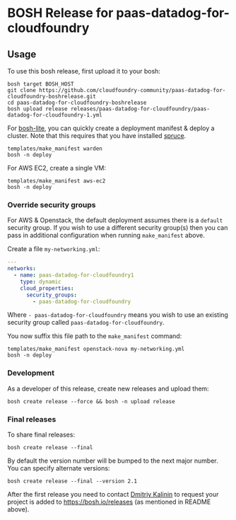 # BOSH Release for paas-datadog-for-cloudfoundry

## Usage

To use this bosh release, first upload it to your bosh:

```
bosh target BOSH_HOST
git clone https://github.com/cloudfoundry-community/paas-datadog-for-cloudfoundry-boshrelease.git
cd paas-datadog-for-cloudfoundry-boshrelease
bosh upload release releases/paas-datadog-for-cloudfoundry/paas-datadog-for-cloudfoundry-1.yml
```

For [bosh-lite](https://github.com/cloudfoundry/bosh-lite), you can quickly create a deployment manifest & deploy a cluster. Note that this requires that you have installed [spruce](https://github.com/geofffranks/spruce).

```
templates/make_manifest warden
bosh -n deploy
```

For AWS EC2, create a single VM:

```
templates/make_manifest aws-ec2
bosh -n deploy
```

### Override security groups

For AWS & Openstack, the default deployment assumes there is a `default` security group. If you wish to use a different security group(s) then you can pass in additional configuration when running `make_manifest` above.

Create a file `my-networking.yml`:

``` yaml
---
networks:
  - name: paas-datadog-for-cloudfoundry1
    type: dynamic
    cloud_properties:
      security_groups:
        - paas-datadog-for-cloudfoundry
```

Where `- paas-datadog-for-cloudfoundry` means you wish to use an existing security group called `paas-datadog-for-cloudfoundry`.

You now suffix this file path to the `make_manifest` command:

```
templates/make_manifest openstack-nova my-networking.yml
bosh -n deploy
```

### Development

As a developer of this release, create new releases and upload them:

```
bosh create release --force && bosh -n upload release
```

### Final releases

To share final releases:

```
bosh create release --final
```

By default the version number will be bumped to the next major number. You can specify alternate versions:


```
bosh create release --final --version 2.1
```

After the first release you need to contact [Dmitriy Kalinin](mailto://dkalinin@pivotal.io) to request your project is added to https://bosh.io/releases (as mentioned in README above).
